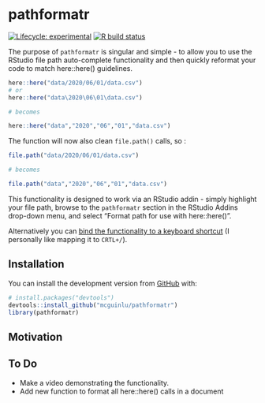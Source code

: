 
<!-- README.md is generated from README.Rmd. Please edit that file -->

# pathformatr

<!-- badges: start -->

[![Lifecycle:
experimental](https://img.shields.io/badge/lifecycle-experimental-orange.svg)](https://www.tidyverse.org/lifecycle/#experimental)
[![R build
status](https://github.com/mcguinlu/pathformatr/workflows/R-CMD-check/badge.svg)](https://github.com/mcguinlu/pathformatr/actions)
<!-- badges: end -->

The purpose of `pathformatr` is singular and simple - to allow you to use
the RStudio file path auto-complete functionality and then quickly
reformat your code to match here::here() guidelines.

``` r
here::here("data/2020/06/01/data.csv")
# or
here::here("data\2020\06\01\data.csv")

# becomes

here::here("data","2020","06","01","data.csv")
```

The function will now also clean `file.path()` calls, so :

``` r
file.path("data/2020/06/01/data.csv")

# becomes

file.path("data","2020","06","01","data.csv")
```

This functionality is designed to work via an RStudio addin - simply
highlight your file path, browse to the `pathformatr` section in the
RStudio Addins drop-down menu, and select “Format path for use with
here::here()”.

Alternatively you can [bind the functionality to a keyboard
shortcut](https://support.rstudio.com/hc/en-us/articles/206382178-Customizing-Keyboard-Shortcuts)
(I personally like mapping it to `CRTL+/`).

## Installation

You can install the development version from
[GitHub](https://github.com/) with:

``` r
# install.packages("devtools")
devtools::install_github("mcguinlu/pathformatr")
library(pathformatr)
```

## Motivation

## To Do

  - Make a video demonstrating the functionality.
  - Add new function to format all here::here() calls in a document
